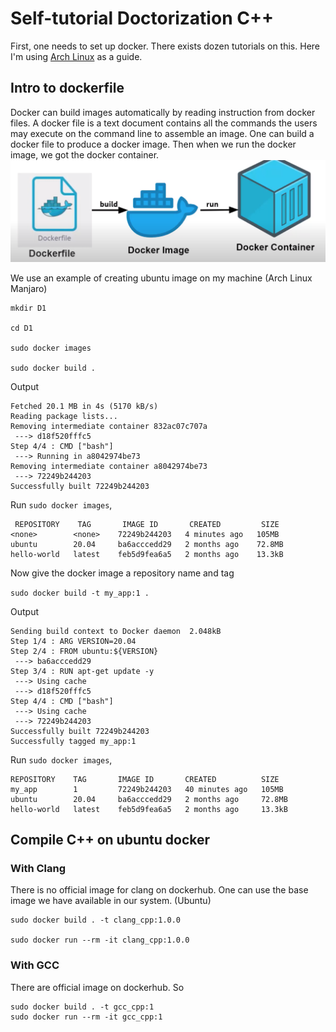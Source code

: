 # Self-tutorial Doctorization C++
First, one needs to set up docker. There exists dozen tutorials on this.
Here I'm using [Arch Linux](https://linuxhint.com/arch-linux-docker-tutorial/) as a guide.

## Intro to dockerfile

Docker can build images automatically by reading instruction from docker files.
A docker file is a text document contains all the commands the users may execute on the command line to assemble an image.
One can build a docker file to produce a docker image. Then when we run the docker image, we got the docker container.
![docker-container](docker.png)

We use an example of creating ubuntu image on my machine  (Arch Linux Manjaro)

```
mkdir D1

cd D1

sudo docker images

sudo docker build .

```
Output
```
Fetched 20.1 MB in 4s (5170 kB/s)
Reading package lists...
Removing intermediate container 832ac07c707a
 ---> d18f520fffc5
Step 4/4 : CMD ["bash"]
 ---> Running in a8042974be73
Removing intermediate container a8042974be73
 ---> 72249b244203
Successfully built 72249b244203
```
Run `sudo docker images`, 

```
 REPOSITORY    TAG       IMAGE ID       CREATED         SIZE
<none>        <none>    72249b244203   4 minutes ago   105MB
ubuntu        20.04     ba6acccedd29   2 months ago    72.8MB
hello-world   latest    feb5d9fea6a5   2 months ago    13.3kB
```
Now give the docker image a repository name and tag 

`sudo docker build -t my_app:1 .`

Output
```
Sending build context to Docker daemon  2.048kB
Step 1/4 : ARG VERSION=20.04
Step 2/4 : FROM ubuntu:${VERSION}
 ---> ba6acccedd29
Step 3/4 : RUN apt-get update -y
 ---> Using cache
 ---> d18f520fffc5
Step 4/4 : CMD ["bash"]
 ---> Using cache
 ---> 72249b244203
Successfully built 72249b244203
Successfully tagged my_app:1
```
Run `sudo docker images`,

```
REPOSITORY    TAG       IMAGE ID       CREATED          SIZE
my_app        1         72249b244203   40 minutes ago   105MB
ubuntu        20.04     ba6acccedd29   2 months ago     72.8MB
hello-world   latest    feb5d9fea6a5   2 months ago     13.3kB
```
## Compile C++ on ubuntu docker

### With Clang
There is no official image for clang on dockerhub. One can use the base image we have available in our system. (Ubuntu)
```
sudo docker build . -t clang_cpp:1.0.0

sudo docker run --rm -it clang_cpp:1.0.0

```

### With GCC

There are official image on dockerhub. So
```
sudo docker build . -t gcc_cpp:1
sudo docker run --rm -it gcc_cpp:1
```
